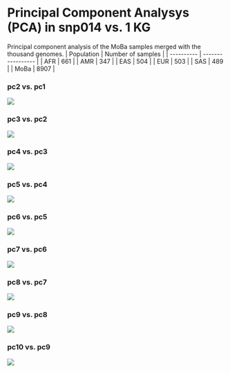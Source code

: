 # Principal Component Analysys (PCA) in snp014 vs. 1 KG
Principal component analysis of the MoBa samples merged with the thousand genomes.
| Population | Number of samples |
| ---------- | ----------------- |
| AFR | 661 |
| AMR | 347 |
| EAS | 504 |
| EUR | 503 |
| SAS | 489 |
| MoBa | 8907 |
### pc2 vs. pc1
![](plot/pc1_pc2.png)
### pc3 vs. pc2
![](plot/pc2_pc3.png)
### pc4 vs. pc3
![](plot/pc3_pc4.png)
### pc5 vs. pc4
![](plot/pc4_pc5.png)
### pc6 vs. pc5
![](plot/pc5_pc6.png)
### pc7 vs. pc6
![](plot/pc6_pc7.png)
### pc8 vs. pc7
![](plot/pc7_pc8.png)
### pc9 vs. pc8
![](plot/pc8_pc9.png)
### pc10 vs. pc9
![](plot/pc9_pc10.png)
